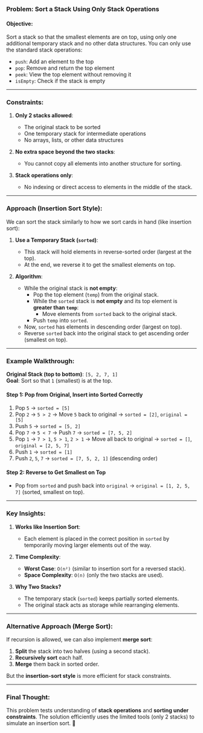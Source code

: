 ### **Problem: Sort a Stack Using Only Stack Operations**

#### **Objective**:
Sort a stack so that the smallest elements are on top, using only one additional temporary 
stack and no other data structures. You can only use the standard stack operations:
- `push`: Add an element to the top
- `pop`: Remove and return the top element
- `peek`: View the top element without removing it
- `isEmpty`: Check if the stack is empty

---

### **Constraints**:
1. **Only 2 stacks allowed**:  
   - The original stack to be sorted  
   - One temporary stack for intermediate operations  
   - No arrays, lists, or other data structures  

2. **No extra space beyond the two stacks**:  
   - You cannot copy all elements into another structure for sorting.  

3. **Stack operations only**:  
   - No indexing or direct access to elements in the middle of the stack.  

---

### **Approach (Insertion Sort Style)**:
We can sort the stack similarly to how we sort cards in hand (like insertion sort):

1. **Use a Temporary Stack (`sorted`)**:
   - This stack will hold elements in reverse-sorted order (largest at the top).  
   - At the end, we reverse it to get the smallest elements on top.  

2. **Algorithm**:
   - While the original stack is **not empty**:  
     - Pop the top element (`temp`) from the original stack.  
     - While the `sorted` stack is **not empty** and its top element is **greater than `temp`**:  
       - Move elements from `sorted` back to the original stack.  
     - Push `temp` into `sorted`.  
   - Now, `sorted` has elements in descending order (largest on top).  
   - Reverse `sorted` back into the original stack to get ascending order (smallest on top).  

---

### **Example Walkthrough**:
**Original Stack (top to bottom)**: `[5, 2, 7, 1]`  
**Goal**: Sort so that `1` (smallest) is at the top.  

#### **Step 1: Pop from Original, Insert into Sorted Correctly**
1. Pop `5` → `sorted = [5]`  
2. Pop `2` → `5 > 2` → Move `5` back to original → `sorted = [2]`, `original = [5]`  
3. Push `5` → `sorted = [5, 2]`  
4. Pop `7` → `5 < 7` → Push `7` → `sorted = [7, 5, 2]`  
5. Pop `1` → `7 > 1`, `5 > 1`, `2 > 1` → Move all back to original → `sorted = []`, `original = [2, 5, 7]`  
6. Push `1` → `sorted = [1]`  
7. Push `2`, `5`, `7` → `sorted = [7, 5, 2, 1]` (descending order)  

#### **Step 2: Reverse to Get Smallest on Top**
- Pop from `sorted` and push back into `original` → `original = [1, 2, 5, 7]` 
  (sorted, smallest on top).  

---

### **Key Insights**:
1. **Works like Insertion Sort**:  
   - Each element is placed in the correct position in `sorted` by temporarily moving 
     larger elements out of the way.  

2. **Time Complexity**:  
   - **Worst Case**: `O(n²)` (similar to insertion sort for a reversed stack).  
   - **Space Complexity**: `O(n)` (only the two stacks are used).  

3. **Why Two Stacks?**  
   - The temporary stack (`sorted`) keeps partially sorted elements.  
   - The original stack acts as storage while rearranging elements.  

---

### **Alternative Approach (Merge Sort)**:
If recursion is allowed, we can also implement **merge sort**:
1. **Split** the stack into two halves (using a second stack).  
2. **Recursively sort** each half.  
3. **Merge** them back in sorted order.  

But the **insertion-sort style** is more efficient for stack constraints.

---

### **Final Thought**:
This problem tests understanding of **stack operations** and **sorting under constraints**. 
The solution efficiently uses the limited tools (only 2 stacks) to simulate an 
insertion sort. 🚀

